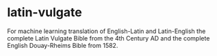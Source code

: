 # latin-vulgate
For machine learning translation of English-Latin and Latin-English the complete Latin Vulgate Bible from the 4th Century AD and the complete English Douay-Rheims Bible from 1582.
